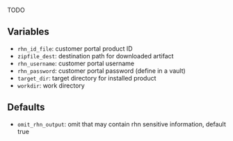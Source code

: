 TODO

## Variables

* `rhn_id_file`: customer portal product ID
* `zipfile_dest`: destination path for downloaded artifact
* `rhn_username`: customer portal username
* `rhn_password`: customer portal password (define in a vault)
* `target_dir`: target directory for installed product
* `workdir`: work directory

## Defaults
* `omit_rhn_output`: omit that may contain rhn sensitive information, default true
